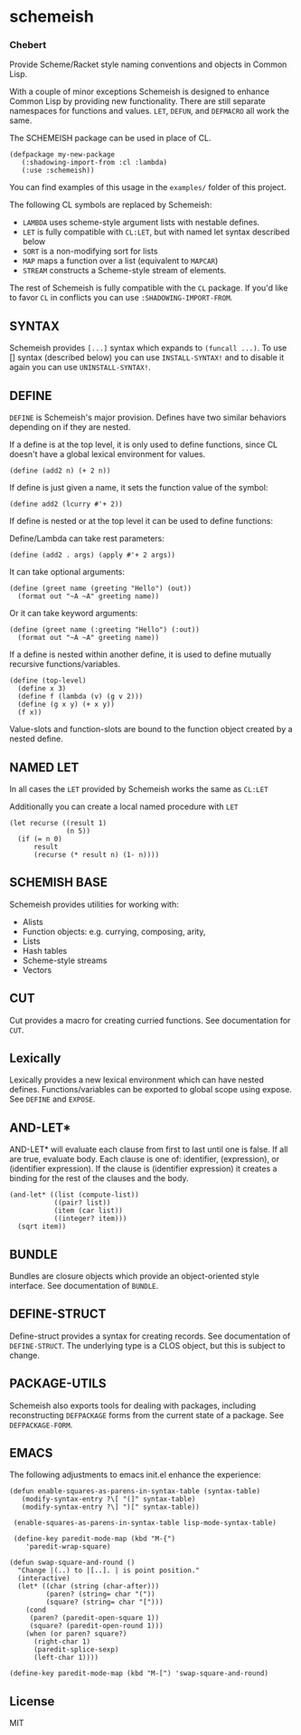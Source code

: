 # schemeish
### Chebert

Provide Scheme/Racket style naming conventions and objects in Common Lisp.

With a couple of minor exceptions Schemeish is designed to enhance Common Lisp by providing new functionality.
There are still separate namespaces for functions and values. `LET`, `DEFUN`, and `DEFMACRO` all work the same.

The SCHEMEISH package can be used in place of CL.

    (defpackage my-new-package
       (:shadowing-import-from :cl :lambda)
       (:use :schemeish))

You can find examples of this usage in the `examples/` folder of this project.

The following CL symbols are replaced by Schemeish:

 - `LAMBDA` uses scheme-style argument lists with nestable defines.
 - `LET` is fully compatible with `CL:LET`, but with named let syntax described below
 - `SORT` is a non-modifying sort for lists
 - `MAP` maps a function over a list (equivalent to `MAPCAR`)
 - `STREAM` constructs a Scheme-style stream of elements.

The rest of Schemeish is fully compatible with the `CL` package. If you'd like to favor `CL` in conflicts you can use `:SHADOWING-IMPORT-FROM`.

## SYNTAX

Schemeish provides `[...]` syntax which expands to `(funcall ...)`.
To use [] syntax (described below) you can use `INSTALL-SYNTAX!` and to disable it again you can use `UNINSTALL-SYNTAX!`. 

## DEFINE

`DEFINE` is Schemeish's major provision. Defines have two similar behaviors depending on if they are nested.

If a define is at the top level, it is only used to define functions, since CL doesn't have a global lexical environment for values.

    (define (add2 n) (+ 2 n))

If define is just given a name, it sets the function value of the symbol:

    (define add2 (lcurry #'+ 2))

If define is nested or at the top level it can be used to define functions:

Define/Lambda can take rest parameters:

    (define (add2 . args) (apply #'+ 2 args))

It can take optional arguments:

    (define (greet name (greeting "Hello") (out))
      (format out "~A ~A" greeting name))
	  
Or it can take keyword arguments:

    (define (greet name (:greeting "Hello") (:out))
      (format out "~A ~A" greeting name))
	  
If a define is nested within another define, it is used to define mutually recursive functions/variables.

    (define (top-level)
	  (define x 3)
      (define f (lambda (v) (g v 2)))
	  (define (g x y) (+ x y))
      (f x))

Value-slots and function-slots are bound to the function object created by a nested define.

## NAMED LET

In all cases the `LET` provided by Schemeish works the same as `CL:LET`

Additionally you can create a local named procedure with `LET`

    (let recurse ((result 1)
                  (n 5))
      (if (= n 0)
          result
          (recurse (* result n) (1- n))))

## SCHEMISH BASE

Schemeish provides utilities for working with:

- Alists
- Function objects: e.g. currying, composing, arity,
- Lists
- Hash tables
- Scheme-style streams
- Vectors

## CUT

Cut provides a macro for creating curried functions. See documentation for `CUT`.

## Lexically

Lexically provides a new lexical environment which can have nested defines. Functions/variables can be exported to global scope using
expose. See `DEFINE` and `EXPOSE`. 

## AND-LET*

AND-LET* will evaluate each clause from first to last until one is false. If all are true, evaluate body.
Each clause is one of: identifier, (expression), or (identifier expression).
If the clause is (identifier expression) it creates a binding for the rest of the clauses and the body.

    (and-let* ((list (compute-list))
               ((pair? list))
               (item (car list))
               ((integer? item)))
      (sqrt item))

## BUNDLE

Bundles are closure objects which provide an object-oriented style interface. See documentation of `BUNDLE`.

## DEFINE-STRUCT

Define-struct provides a syntax for creating records. See documentation of `DEFINE-STRUCT`. The underlying type is a CLOS object, but this is subject to change.

## PACKAGE-UTILS

Schemeish also exports tools for dealing with packages, including reconstructing `DEFPACKAGE` forms from the current state of a package.
See `DEFPACKAGE-FORM`.

## EMACS

The following adjustments to emacs init.el enhance the experience:

    (defun enable-squares-as-parens-in-syntax-table (syntax-table)
       (modify-syntax-entry ?\[ "(]" syntax-table)
       (modify-syntax-entry ?\] ")[" syntax-table))

     (enable-squares-as-parens-in-syntax-table lisp-mode-syntax-table)

     (define-key paredit-mode-map (kbd "M-{")
        'paredit-wrap-square)
        
    (defun swap-square-and-round ()
      "Change |(..) to |[..]. | is point position."
      (interactive)
      (let* ((char (string (char-after)))
	         (paren? (string= char "("))
	         (square? (string= char "[")))
        (cond
         (paren? (paredit-open-square 1))
         (square? (paredit-open-round 1)))
        (when (or paren? square?)
          (right-char 1)
          (paredit-splice-sexp)
          (left-char 1))))

    (define-key paredit-mode-map (kbd "M-[") 'swap-square-and-round)


## License

MIT
